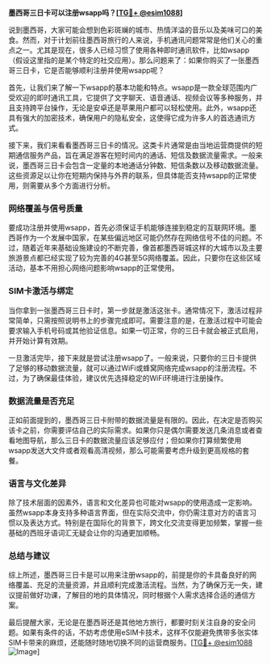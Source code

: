 **墨西哥三日卡可以注册wsapp吗？[[TG💪+ @esim1088](https://t.me/s/esim1088)]**

说到墨西哥，大家可能会想到色彩斑斓的城市、热情洋溢的音乐以及美味可口的美食。然而，对于计划前往墨西哥旅行的人来说，手机通讯问题常常是他们关心的重点之一。尤其是现在，很多人已经习惯了使用各种即时通讯软件，比如wsapp（假设这里指的是某个特定的社交应用）。那么问题来了：如果你购买了一张墨西哥三日卡，它是否能够顺利注册并使用wsapp呢？

首先，让我们来了解一下wsapp的基本功能和特点。wsapp是一款全球范围内广受欢迎的即时通讯工具，它提供了文字聊天、语音通话、视频会议等多种服务，并且支持跨平台操作，无论是安卓还是苹果用户都可以轻松使用。此外，wsapp还具有强大的加密技术，确保用户的隐私安全，这使得它成为许多人的首选通讯方式。

接下来，我们来看看墨西哥三日卡的情况。这类卡片通常是由当地运营商提供的短期通信服务产品，旨在满足游客在短时间内的通话、短信及数据流量需求。一般来说，墨西哥三日卡会包含一定量的本地通话分钟数、短信条数以及移动数据流量。这些资源足以让你在短期内保持与外界的联系，但具体能否支持wsapp的正常使用，则需要从多个方面进行分析。

### **网络覆盖与信号质量**
要成功注册并使用wsapp，首先必须保证手机能够连接到稳定的互联网环境。墨西哥作为一个发展中国家，在某些偏远地区可能仍然存在网络信号不佳的问题。不过，随着近年来基础设施建设的不断完善，像首都墨西哥城这样的大城市以及主要旅游景点都已经实现了较为完善的4G甚至5G网络覆盖。因此，只要你在这些区域活动，基本不用担心网络问题影响wsapp的正常使用。

### **SIM卡激活与绑定**
当你拿到一张墨西哥三日卡时，第一步就是激活这张卡。通常情况下，激活过程非常简单，只需按照说明书上的步骤完成即可。需要注意的是，在激活过程中可能会要求输入手机号码或其他验证信息。如果一切正常，你的三日卡就会被正式启用，并开始计算有效期。

一旦激活完毕，接下来就是尝试注册wsapp了。一般来说，只要你的三日卡提供了足够的移动数据流量，就可以通过WiFi或蜂窝网络完成wsapp的注册流程。不过，为了确保最佳体验，建议优先选择稳定的WiFi环境进行注册操作。

### **数据流量是否充足**
正如前面提到的，墨西哥三日卡附带的数据流量是有限的。因此，在决定是否购买该卡之前，你需要评估自己的实际需求。如果你只是偶尔需要发送几条消息或者查看地图导航，那么三日卡的数据流量应该足够应付；但如果你打算频繁使用wsapp发送大文件或者观看高清视频，那么可能需要考虑升级到更高规格的套餐。

### **语言与文化差异**
除了技术层面的因素外，语言和文化差异也可能对wsapp的使用造成一定影响。虽然wsapp本身支持多种语言界面，但在实际交流中，你仍需注意对方的语言习惯以及表达方式。特别是在国际化的背景下，跨文化交流变得更加频繁，掌握一些基础的西班牙语词汇无疑会让你的沟通更加顺畅。

### **总结与建议**
综上所述，墨西哥三日卡是可以用来注册wsapp的，前提是你的卡具备良好的网络覆盖、充足的流量资源，并且顺利完成激活流程。当然，为了确保万无一失，建议提前做好功课，了解目的地的具体情况，同时根据个人需求选择合适的通信方案。

最后提醒大家，无论是在墨西哥还是其他地方旅行，都要时刻关注自身的安全问题。如果有条件的话，不妨考虑使用eSIM卡技术，这样不仅能避免携带多张实体SIM卡带来的麻烦，还能随时随地切换不同的运营商服务。[[TG💪+ @esim1088](https://t.me/s/esim1088) ![Image](https://i.postimg.cc/4NQfJmqS/Snipaste-2025-05-13-00-14-12.png)]